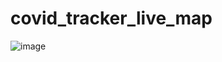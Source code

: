 ﻿# covid_tracker_live_map
![image](https://user-images.githubusercontent.com/61457302/124965265-8a225780-e03f-11eb-89eb-fffd74ff00bf.png)
